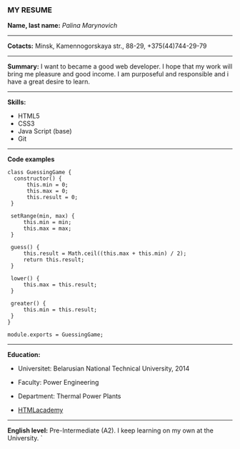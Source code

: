 ### MY RESUME

**Name, last name:**  *Palina Marynovich*

***
**Cotacts:** Minsk, Kamennogorskaya str., 88-29, +375(44)744-29-79

***
**Summary:** 
I want to became a good web developer. I hope that my work will bring me pleasure and good income. I am purposeful and responsible and i have a great desire to learn.

***
**Skills:**
* HTML5
* CSS3
* Java Script (base)
* Git
***

**Code examples**

    class GuessingGame {
      constructor() {
          this.min = 0;
          this.max = 0;
          this.result = 0;
     }

     setRange(min, max) {
         this.min = min;
         this.max = max;
     }

     guess() {
         this.result = Math.ceil((this.max + this.min) / 2);
         return this.result;
     }

     lower() {
         this.max = this.result;
     }

     greater() {
         this.min = this.result;
     }
    }

    module.exports = GuessingGame;

***
**Education:**  
* Universitet: Belarusian National Technical University, 2014
* Faculty: Power Engineering
* Department: Thermal Power Plants

* [HTMLacademy](https://htmlacademy.ru/profile/id1196941)

***
**English level:** Pre-Intermediate (A2). I keep learning on my own at the University.
`